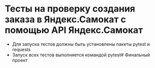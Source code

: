 # Тесты на проверку создания заказа в Яндекс.Самокат с помощью API Яндекс.Самокат

- Для запуска тестов должны быть установлены пакеты pytest и requests
- Запуск всех тестов выполняется командой pytest# Финальный проект
